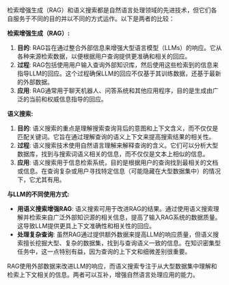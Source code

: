 检索增强生成（RAG）和语义搜索都是自然语言处理领域的先进技术，但它们各自服务于不同的目的并以不同的方式运作。以下是两者的比较：



**检索增强生成（RAG）:**



1. **目的**: RAG旨在通过整合外部信息来增强大型语言模型（LLMs）的响应。它从各种来源检索数据，以便根据用户查询提供更准确和相关的回应。
2. **过程**: RAG包括使用用户输入查询外部知识库，然后使用这些检索到的信息来指导LLM的回应。这个过程确保LLM的回应不仅基于其训练数据，还基于最新的外部数据。
3. **应用**: RAG通常用于聊天机器人、问答系统和其他应用程序，目的是生成由广泛的当前和权威信息指导的回应。



**语义搜索:**



1. **目的**: 语义搜索的重点是理解搜索查询背后的意图和上下文含义，而不仅仅是匹配关键词。它旨在通过理解查询的语义上下文来提高搜索结果的相关性。
2. **过程**: 语义搜索技术使用自然语言理解来解释查询的含义。它们可以分析大型数据库，找到与搜索词语义相关的信息，而不仅仅是文本上相似的信息。
3. **应用**: 语义搜索用于信息检索系统，目的是根据用户的查询找到最相关的文档或信息。在查询复杂或用户寻找特定信息（可能隐藏在大型数据集中）的情况下，它尤其有用。



**与LLM的不同使用方式:**



+ **用语义搜索增强RAG**: 语义搜索可用于改进RAG的结果。通过使用语义搜索理解并检索来自广泛外部知识源的相关信息，提高了输入RAG系统的数据质量。这导致LLM提供更具上下文准确性和相关性的回应。
+ **处理复杂查询**: 虽然RAG通过提供额外数据来提高LLM的响应质量，但语义搜索擅长挖掘大型、复杂的数据集，找到与查询语义一致的信息。在知识密集型任务中，这一点特别有益，因为查询的上下文和细微差别很重要。



RAG使用外部数据来改进LLM的响应，而语义搜索专注于从大型数据集中理解和检索上下文相关的信息。两者可以互补，增强自然语言处理应用的能力。

